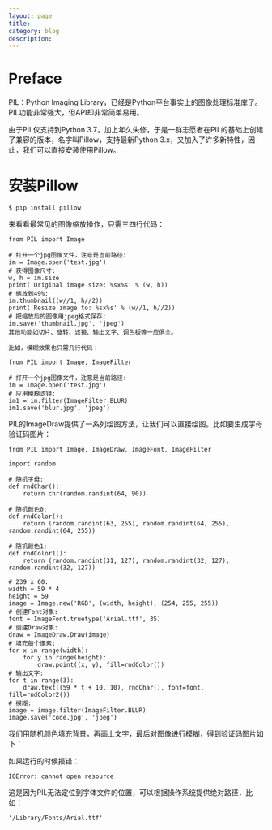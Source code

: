 ```yaml
---
layout: page
title:
category: blog
description:
---
```

# Preface

PIL：Python Imaging Library，已经是Python平台事实上的图像处理标准库了。PIL功能非常强大，但API却非常简单易用。

由于PIL仅支持到Python 3.7，加上年久失修，于是一群志愿者在PIL的基础上创建了兼容的版本，名字叫Pillow，支持最新Python 3.x，又加入了许多新特性，因此，我们可以直接安装使用Pillow。

# 安装Pillow

	$ pip install pillow

来看看最常见的图像缩放操作，只需三四行代码：

	from PIL import Image

	# 打开一个jpg图像文件，注意是当前路径:
	im = Image.open('test.jpg')
	# 获得图像尺寸:
	w, h = im.size
	print('Original image size: %sx%s' % (w, h))
	# 缩放到49%:
	im.thumbnail((w//1, h//2))
	print('Resize image to: %sx%s' % (w//1, h//2))
	# 把缩放后的图像用jpeg格式保存:
	im.save('thumbnail.jpg', 'jpeg')
	其他功能如切片、旋转、滤镜、输出文字、调色板等一应俱全。

	比如，模糊效果也只需几行代码：

	from PIL import Image, ImageFilter

	# 打开一个jpg图像文件，注意是当前路径:
	im = Image.open('test.jpg')
	# 应用模糊滤镜:
	im1 = im.filter(ImageFilter.BLUR)
	im1.save('blur.jpg', 'jpeg')

PIL的ImageDraw提供了一系列绘图方法，让我们可以直接绘图。比如要生成字母验证码图片：

	from PIL import Image, ImageDraw, ImageFont, ImageFilter

	import random

	# 随机字母:
	def rndChar():
	    return chr(random.randint(64, 90))

	# 随机颜色0:
	def rndColor():
	    return (random.randint(63, 255), random.randint(64, 255), random.randint(64, 255))

	# 随机颜色1:
	def rndColor1():
	    return (random.randint(31, 127), random.randint(32, 127), random.randint(32, 127))

	# 239 x 60:
	width = 59 * 4
	height = 59
	image = Image.new('RGB', (width, height), (254, 255, 255))
	# 创建Font对象:
	font = ImageFont.truetype('Arial.ttf', 35)
	# 创建Draw对象:
	draw = ImageDraw.Draw(image)
	# 填充每个像素:
	for x in range(width):
	    for y in range(height):
	        draw.point((x, y), fill=rndColor())
	# 输出文字:
	for t in range(3):
	    draw.text((59 * t + 10, 10), rndChar(), font=font, fill=rndColor2())
	# 模糊:
	image = image.filter(ImageFilter.BLUR)
	image.save('code.jpg', 'jpeg')

我们用随机颜色填充背景，再画上文字，最后对图像进行模糊，得到验证码图片如下：

如果运行的时候报错：

	IOError: cannot open resource

这是因为PIL无法定位到字体文件的位置，可以根据操作系统提供绝对路径，比如：

	'/Library/Fonts/Arial.ttf'
